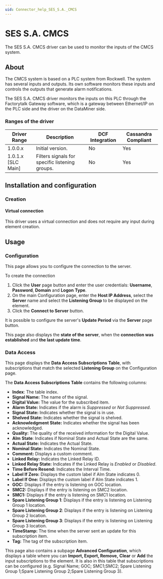 ```yaml
---
uid: Connector_help_SES_S.A._CMCS
---
```


# SES S.A. CMCS

The SES S.A. CMCS driver can be used to monitor the inputs of the CMCS system.

## About

The CMCS system is based on a PLC system from Rockwell. The system has several inputs and outputs. Its own software monitors these inputs and controls the outputs that generate alarm notifications.

The SES S.A. CMCS driver monitors the inputs on this PLC through the Factorytalk Gateway software, which is a gateway between Ethernet/IP on the PLC side and the driver on the DataMiner side.

### Ranges of the driver

| **Driver Range**     | **Description**                                | **DCF Integration** | **Cassandra Compliant** |
|----------------------|------------------------------------------------|---------------------|-------------------------|
| 1.0.0.x              | Initial version.                               | No                  | Yes                     |
| 1.0.1.x \[SLC Main\] | Filters signals for specific listening groups. | No                  | Yes                     |

## Installation and configuration

### Creation

#### Virtual connection

This driver uses a virtual connection and does not require any input during element creation.

## Usage

### Configuration

This page allows you to configure the connection to the server.

To create the connection

1.  Click the **User** page button and enter the user credentials: **Username**, **Password**, **Domain** and **Logon** **Type**.
2.  On the main Configuration page, enter the **Host IP Address**, select the **Server** name and select the **Listening Group** to be displayed on the element.
3.  Click the **Connect to Server** button.

It is possible to configure the server's **Update Period** via the **Server** page button.

This page also displays the **state of the server**, when the **connection was established** and **the last update time**.

### Data Access

This page displays the **Data Access Subscriptions** **Table**, with subscriptions that match the selected **Listening Group** on the Configuration page.

The **Data Access Subscriptions** **Table** contains the following columns:

- **Index**: The table index.
- **Signal Name:** The name of the signal.
- **Digital Value:** The value for the subscribed item.
- **Alarm State:** Indicates if the alarm is *Suppressed* or *Not Suppressed*.
- **Signal State:** Indicates whether the signal is in use.
- **Shelved State:** Indicates whether the signal is shelved.
- **Acknowledgment State:** Indicates whether the signal has been acknowledged.
- **Quality:** The quality of the received information for the Digital Value.
- **Alm** **State**: Indicates if Nominal State and Actual State are the same.
- **Actual State:** Indicates the Actual State.
- **Nominal State:** Indicates the Nominal State.
- **Comment:** Displays a custom comment.
- **Linked Relay:** Indicates the Linked Relay ID.
- **Linked Relay State:** Indicates if the Linked Relay is *Enabled* or *Disabled*.
- **Time Before Resend:** Indicates the Interval Time.
- **Label If Zero:** Displays the custom label if Alm State indicates 0.
- **Label If One:** Displays the custom label if Alm State indicates 1.
- **GOC:** Displays if the entry is listening on GOC location.
- **SMC2:** Displays if the entry is listening on SMC2 location.
- **SMC1:** Displays if the entry is listening on SMC1 location.
- **Spare Listening Group 1**: Displays if the entry is listening on Listening Group 1 location.
- **Spare Listening Group 2**: Displays if the entry is listening on Listening Group 2 location.
- **Spare Listening Group 3**: Displays if the entry is listening on Listening Group 3 location.
- **TimeStamp:** The time when the server sent an update for this subscription item.
- **Tag:** The tag of the subscription item.

This page also contains a subpage **Advanced Configuration**, which displays a table where you can **Import, Export, Remove,** **Clear** or **Add** the input subscriptions to the element. It is also in this table that subscriptions can be configured (e.g. Signal Name; GOC; SMC1;SMC2; Spare Listening Group 1;Spare Listening Group 2;Spare Listening Group 3).
